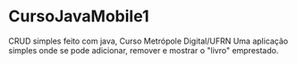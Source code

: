 # CursoJavaMobile1
CRUD simples feito  com java, Curso Metrópole Digital/UFRN
Uma aplicação simples onde se pode adicionar, remover e mostrar o "livro" emprestado. 
